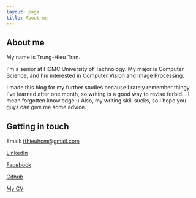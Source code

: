 ```yaml
---
layout: page
title: About me
---
```

## About me
My name is Trung-Hieu Tran. 

I'm a senior at HCMC University of Technology. My major is Computer Science, and I'm interested in Computer Vision and Image Processing.

I made this blog for my further studies because I rarely remember thingy I've learned after one month, so writing is a good way to revise forbid... I mean forgotten knowledge :) Also, my writing skill sucks, so I hope you guys can give me some advice. 


## Getting in touch	
Email: tthieuhcm@gmail.com

[LinkedIn](linkedin.com/in/hieutt0403)

[Facebook](fb.com/hieu.trantrung.1217)

[Github](github.com/tthieuhcm)

[My CV](https://drive.google.com/open?id=1iNnIvEo0RGfuLwqQnX4fUi6e5BqmIS8A)
